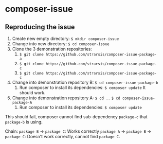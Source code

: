 # composer-issue

## Reproducing the issue

1. Create new empty directory:
`$ mkdir composer-issue`
2. Change into new directory:
`$ cd composer-issue`
3. Clone the 3 demonstration repositories:
    1. `$ git clone https://github.com/strarsis/composer-issue-package-a`
    2. `$ git clone https://github.com/strarsis/composer-issue-package-c`
    3. `$ git clone https://github.com/strarsis/composer-issue-package-c`
4. Change into demonstration repository B:
`$ cd composer-issue-package-b`
    1. Run composer to install its dependencies:
`$ composer update`
It should work.
6. Change into demonstration repository A:
`$ cd ..`
`$ cd composer-issue-package-A`
    1. Run composer to install its dependencies:
`$ composer update`

This should fail, composer cannot find sub-dependency `package-c` that `package-b` is using.

Chain:
`package B` -> `package C`: Works correctly
`package A` -> `package B` -> `package C`: Doesn't work correctly, cannot find `package C`.
